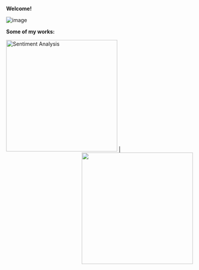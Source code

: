 **Welcome!**

![image](https://user-images.githubusercontent.com/91697032/144334944-538b28c3-ffd9-488d-b716-2e418dd9d5bd.png)

**Some of my works:**

<a href="https://github.com/mydatascienceprojects/Zinnia_Portfolio/blob/main/reviews-sentiment-analysis-95-7-accuracy.ipynb"></a><img src="https://user-images.githubusercontent.com/91697032/144442015-293ea4f5-4cf6-487f-b515-b8fa97df0175.png" width="300" height="300" title="Sentiment Analysis"> | <img align="right" src="https://user-images.githubusercontent.com/91697032/144442015-293ea4f5-4cf6-487f-b515-b8fa97df0175.png" width="300" height="300">



